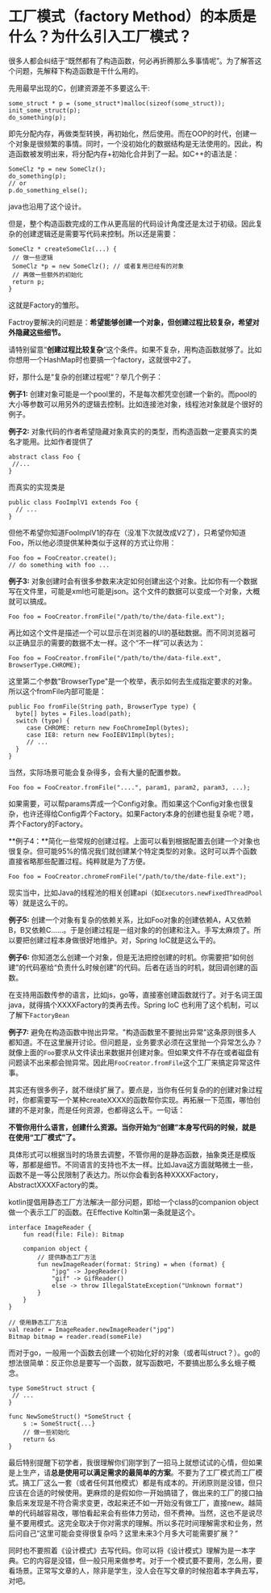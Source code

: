 # 工厂模式（factory Method）的本质是什么？为什么引入工厂模式？

很多人都会纠结于“既然都有了构造函数，何必再折腾那么多事情呢”。为了解答这个问题，先解释下构造函数是干什么用的。

先用最早出现的C，创建资源差不多要这么干:

```text
some_struct * p = (some_struct*)malloc(sizeof(some_struct));
init_some_struct(p);
do_something(p);
```

即先分配内存，再做类型转换，再初始化，然后使用。而在OOP的时代，创建一个对象是很频繁的事情。同时，一个没初始化的数据结构是无法使用的。因此，构造函数被发明出来，将分配内存+初始化合并到了一起。如C++的语法是：

```text
SomeClz *p = new SomeClz();
do_something(p); 
// or
p.do_something_else();
```

java也沿用了这个设计。

但是，整个构造函数完成的工作从更高层的代码设计角度还是太过于初级。因此复杂的创建逻辑还是需要写代码来控制。所以还是需要：

```text
SomeClz * createSomeClz(...) {
 // 做一些逻辑
 SomeClz *p = new SomeClz(); // 或者复用已经有的对象
 // 再做一些额外的初始化
 return p;
} 
```

这就是Factory的雏形。

Factroy要解决的问题是：**希望能够创建一个对象，但创建过程比较复杂，希望对外隐藏这些细节。**

请特别留意“**创建过程比较复杂**“这个条件。如果不复杂，用构造函数就够了。比如你想用一个HashMap时也要搞一个factory，这就很中2了。

好，那什么是“复杂的创建过程呢“？举几个例子：

**例子1:** 创建对象可能是一个pool里的，不是每次都凭空创建一个新的。而pool的大小等参数可以用另外的逻辑去控制。比如连接池对象，线程池对象就是个很好的例子。

**例子2:** 对象代码的作者希望隐藏对象真实的的类型，而构造函数一定要真实的类名才能用。比如作者提供了

```text
abstract class Foo { 
 //...
}
```

而真实的实现类是

```text
public class FooImplV1 extends Foo {
  // ...
}
```

但他不希望你知道FooImplV1的存在（没准下次就改成V2了），只希望你知道Foo，所以他必须提供某种类似于这样的方式让你用：

```text
Foo foo = FooCreator.create();
// do something with foo ...
```

**例子3:** 对象创建时会有很多参数来决定如何创建出这个对象。比如你有一个数据写在文件里，可能是xml也可能是json。这个文件的数据可以变成一个对象，大概就可以搞成。

```text
Foo foo = FooCreator.fromFile("/path/to/the/data-file.ext");
```

再比如这个文件是描述一个可以显示在浏览器的UI的基础数据。而不同浏览器可以正确显示的需要的数据不太一样。这个“不一样”可以表达为：

```text
Foo foo = FooCreator.fromFile("/path/to/the/data-file.ext", BrowserType.CHROME);
```

这里第二个参数"BrowserType"是一个枚举，表示如何去生成指定要求的对象。所以这个fromFile内部可能是：

```text
public Foo fromFile(String path, BrowserType type) {
  byte[] bytes = Files.load(path);
  switch (type) {
     case CHROME: return new FooChromeImpl(bytes);
     case IE8: return new FooIE8V1Impl(bytes);
     // ...
  }
}    
```

当然，实际场景可能会复杂得多，会有大量的配置参数。

```text
Foo foo = FooCreator.fromFile("....", param1, param2, param3, ...);
```

如果需要，可以帮params弄成一个Config对象。而如果这个Config对象也很复杂，也许还得给Config弄个Factory。如果Factory本身的创建也挺复杂呢？嗯，弄个Factory的Factory。

**例子4：**简化一些常规的创建过程。上面可以看到根据配置去创建一个对象也很复杂。但可能95%的情况我们就创建某个特定类型的对象。这时可以弄个函数直接省略那些配置过程。纯粹就是为了方便。

```text
Foo foo = FooCreator.chromeFromFile("/path/to/the/date-file.ext");
```

现实当中，比如Java的线程池的相关创建api（如`Executors.newFixedThreadPool`等）就是这么干的。

**例子5:** 创建一个对象有复杂的依赖关系，比如Foo对象的创建依赖A，A又依赖B，B又依赖C……。于是创建过程是一组对象的的创建和注入。手写太麻烦了。所以要把创建过程本身做很好地维护。对，Spring IoC就是这么干的。

**例子6:** 你知道怎么创建一个对象，但是无法把控创建的时机。你需要把“如何创建”的代码塞给“负责什么时候创建”的代码。后者在适当的时机，就回调创建的函数。

在支持用函数传参的语言，比如js，go等，直接塞创建函数就行了。对于名词王国java，就得搞个XXXXFactory的类再去传。Spring IoC 也利用了这个机制，可以了解下`FactoryBean`

**例子7:** 避免在构造函数中抛出异常。"构造函数里不要抛出异常"这条原则很多人都知道。不在这里展开讨论。但问题是，业务要求必须在这里抛一个异常怎么办？就像上面的`Foo`要求从文件读出来数据并创建对象。但如果文件不存在或者磁盘有问题读不出来都会抛异常。因此用`FooCreator.fromFile`这个工厂来搞定异常这件事。

其实还有很多例子，就不继续扩展了。要点是，当你有任何复杂的的创建对象过程时，你都需要写一个某种createXXXX的函数帮你实现。再拓展一下范围，哪怕创建的不是对象，而是任何资源，也都得这么干。一句话：

**不管你用什么语言，创建什么资源。当你开始为“创建”本身写代码的时候，就是在使用“工厂模式”了。**

具体形式可以根据当时的场景去调整，不管你用的是静态函数，抽象类还是模版等，那都是细节。不同语言的支持也不太一样。比如Java这方面就略微土一些，函数不是一等公民限制了表达力。所以你会看到各种XXXXFactory，AbstractXXXXFactory的类。

kotlin提倡用静态工厂方法解决一部分问题，即给一个class的companion object做一个表示工厂的函数。在Effective Koltin第一条就是这个。

```text
interface ImageReader {
    fun read(file: File): Bitmap

    companion object {
        // 提供静态工厂方法
        fun newImageReader(format: String) = when (format) {
            "jpg" -> JpegReader()
            "gif" -> GifReader()
            else -> throw IllegalStateException("Unknown format")
        }
    }
}

// 使用静态工厂方法
val reader = ImageReader.newImageReader("jpg")
Bitmap bitmap = reader.read(someFile)
```

而对于go，一般用一个函数去创建一个初始化好的对象（或者叫struct？）。go的想法很简单：反正你总是要写一个函数，就写函数吧，不要搞出那么多幺蛾子概念。

```text
type SomeStruct struct {
 // ...
}

func NewSomeStruct() *SomeStruct {
    s := SomeStruct{...}
    // 做一些初始化
    return &s
}
```

最后特别提醒下初学者，我很理解你们刚学到了一招马上就想试试的心情，但如果是上生产，请**总是使用可以满足需求的最简单的方案**。不要为了工厂模式而工厂模式。搞工厂这么一套（或者任何其他模式）都是有成本的。开闭原则是没错，但只应该在合适的时候使用。更麻烦的是假如你一开始搞错了，做出来的工厂的接口抽象后来发现是不符合需求变更，改起来还不如一开始没有做工厂，直接new。越简单的代码越容易改，哪怕看起来会有些体力劳动，但不费神。当然，这也不是说尽量不要用模式。这完全取决于你对需求的理解。所以多花时间理解需求和业务，然后问自己“这里可能会变得很复杂吗？这里未来3个月多大可能需要扩展？“

同时也不要照着《设计模式》去写代码。你可以将《设计模式》理解为是一本字典。它的内容是没错，但一般只用来做参考。对于一个模式要不要用，怎么用，要看场景。正常写文章的人，除非是学生，没人会在写文章的时候抱着本字典去写，对吧。

